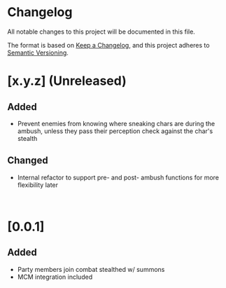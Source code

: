# Changelog

All notable changes to this project will be documented in this file.

The format is based on [Keep a Changelog](https://keepachangelog.com/en/1.0.0/),
and this project adheres to [Semantic Versioning](https://semver.org/spec/v2.0.0.html).

# [x.y.z] (Unreleased)

## Added

- Prevent enemies from knowing where sneaking chars are during the ambush, unless they pass their perception check against the char's stealth 

## Changed

- Internal refactor to support pre- and post- ambush functions for more flexibility later

<br/>

# [0.0.1]

## Added

- Party members join combat stealthed w/ summons
- MCM integration included
